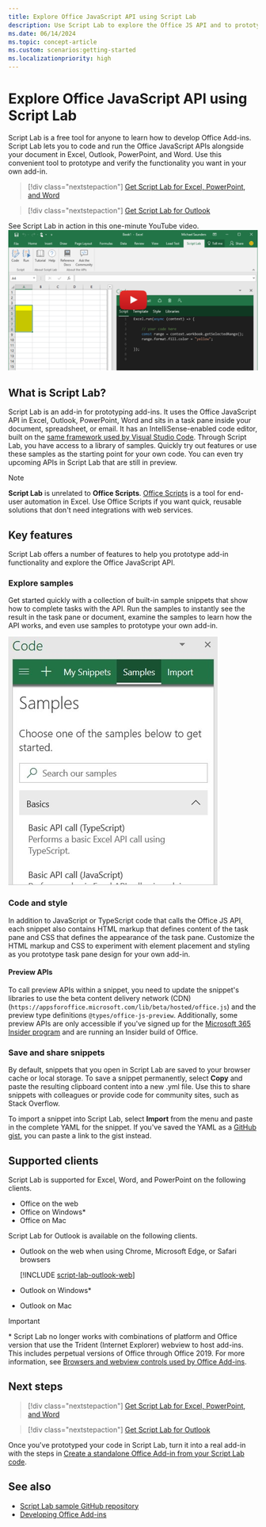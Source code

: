 ```yaml
---
title: Explore Office JavaScript API using Script Lab
description: Use Script Lab to explore the Office JS API and to prototype functionality.
ms.date: 06/14/2024
ms.topic: concept-article
ms.custom: scenarios:getting-started
ms.localizationpriority: high
---
```


# Explore Office JavaScript API using Script Lab

Script Lab is a free tool for anyone to learn how to develop Office Add-ins. Script Lab lets you to code and run the Office JavaScript APIs alongside your document in Excel, Outlook, PowerPoint, and Word. Use this convenient tool to prototype and verify the functionality you want in your own add-in.

> [!div class="nextstepaction"]
> [Get Script Lab for Excel, PowerPoint, and Word](https://appsource.microsoft.com/product/office/WA104380862)

> [!div class="nextstepaction"]
> [Get Script Lab for Outlook](https://appsource.microsoft.com/product/office/wa200001603)

See Script Lab in action in this one-minute YouTube video.
[![Preview video showing Script Lab running in Excel, Word, and PowerPoint.](../images/screenshot-wide-youtube.png 'Script Lab preview video')](https://aka.ms/scriptlabvideo)

## What is Script Lab?

Script Lab is an add-in for prototyping add-ins. It uses the Office JavaScript API in Excel, Outlook, PowerPoint, Word and sits in a task pane inside your document, spreadsheet, or email. It has an IntelliSense-enabled code editor, built on the [same framework used by Visual Studio Code](https://microsoft.github.io/monaco-editor/). Through Script Lab, you have access to a library of samples. Quickly try out features or use these samples as the starting point for your own code. You can even try upcoming APIs in Script Lab that are still in preview.

> [!NOTE]
> **Script Lab** is unrelated to **Office Scripts**. [Office Scripts](/office/dev/scripts) is a tool for end-user automation in Excel. Use Office Scripts if you want quick, reusable solutions that don't need integrations with web services.

## Key features

Script Lab offers a number of features to help you prototype add-in functionality and explore the Office JavaScript API.

### Explore samples

Get started quickly with a collection of built-in sample snippets that show how to complete tasks with the API. Run the samples to instantly see the result in the task pane or document, examine the samples to learn how the API works, and even use samples to prototype your own add-in.

![Samples.](../images/script-lab-samples.jpg)

### Code and style

In addition to JavaScript or TypeScript code that calls the Office JS API, each snippet also contains HTML markup that defines content of the task pane and CSS that defines the appearance of the task pane. Customize the HTML markup and CSS to experiment with element placement and styling as you prototype task pane design for your own add-in.

#### Preview APIs

To call preview APIs within a snippet, you need to update the snippet's libraries to use the beta content delivery network (CDN) (`https://appsforoffice.microsoft.com/lib/beta/hosted/office.js`) and the preview type definitions `@types/office-js-preview`. Additionally, some preview APIs are only accessible if you've signed up for the [Microsoft 365 Insider program](https://insider.microsoft365.com) and are running an Insider build of Office.

### Save and share snippets

By default, snippets that you open in Script Lab are saved to your browser cache or local storage. To save a snippet permanently, select **Copy** and paste the resulting clipboard content into a new .yml file. Use this to share snippets with colleagues or provide code for community sites, such as Stack Overflow.

To import a snippet into Script Lab, select **Import** from the menu and paste in the complete YAML for the snippet. If you've saved the YAML as a [GitHub gist](https://gist.github.com/), you can paste a link to the gist instead.

## Supported clients

Script Lab is supported for Excel, Word, and PowerPoint on the following clients.

- Office on the web
- Office on Windows\*
- Office on Mac

Script Lab for Outlook is available on the following clients.

- Outlook on the web when using Chrome, Microsoft Edge, or Safari browsers

    [!INCLUDE [script-lab-outlook-web](../includes/script-lab-outlook-web.md)]

- Outlook on Windows\*
- Outlook on Mac

> [!IMPORTANT]
> \* Script Lab no longer works with combinations of platform and Office version that use the Trident (Internet Explorer) webview to host add-ins. This includes perpetual versions of Office through Office 2019. For more information, see [Browsers and webview controls used by Office Add-ins](../concepts/browsers-used-by-office-web-add-ins.md).

## Next steps

> [!div class="nextstepaction"]
> [Get Script Lab for Excel, PowerPoint, and Word](https://appsource.microsoft.com/product/office/WA104380862)

> [!div class="nextstepaction"]
> [Get Script Lab for Outlook](https://appsource.microsoft.com/product/office/wa200001603)

Once you've prototyped your code in Script Lab, turn it into a real add-in with the steps in [Create a standalone Office Add-in from your Script Lab code](./create-an-office-add-in-from-script-lab.md).

## See also

- [Script Lab sample GitHub repository](https://github.com/OfficeDev/office-js-snippets#office-js-snippets)
- [Developing Office Add-ins](../develop/develop-overview.md)
